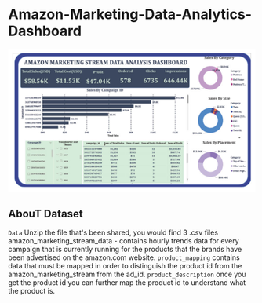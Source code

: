 # Amazon-Marketing-Data-Analytics-Dashboard

![alt1](./Amazon_marketing_data_analysis_Dashboard1024_1.jpg)

## AbouT Dataset

`Data`
Unzip the file that's been shared, you would find 3 .csv files
amazon_marketing_stream_data - contains hourly trends data for every campaign that is currently running for the products that the brands have been advertised on the amazon.com website. 
`product_mapping` 
contains data that must be mapped in order to distinguish the product id from the amazon_marketing_stream from the ad_id.
`product_description` 
once you get the product id you can further map the product id to understand what the product is.

